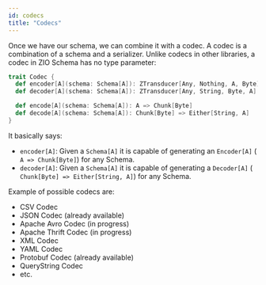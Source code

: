 ```yaml
---
id: codecs
title: "Codecs"
---
```


Once we have our schema, we can combine it with a codec. A codec is a combination of a schema and a serializer. Unlike codecs in other libraries, a codec in ZIO Schema has no type parameter:

```scala
trait Codec {
  def encoder[A](schema: Schema[A]): ZTransducer[Any, Nothing, A, Byte]
  def decoder[A](schema: Schema[A]): ZTransducer[Any, String, Byte, A]

  def encode[A](schema: Schema[A]): A => Chunk[Byte]
  def decode[A](schema: Schema[A]): Chunk[Byte] => Either[String, A]
}
```

It basically says:
- `encoder[A]`: Given a `Schema[A]` it is capable of generating an `Encoder[A]` ( `A => Chunk[Byte]`) for any Schema.
- `decoder[A]`: Given a `Schema[A]` it is capable of generating a `Decoder[A]` ( `Chunk[Byte] => Either[String, A]`) for any Schema.

Example of possible codecs are:

- CSV Codec
- JSON Codec (already available)
- Apache Avro Codec (in progress)
- Apache Thrift Codec (in progress)
- XML Codec
- YAML Codec
- Protobuf Codec (already available)
- QueryString Codec
- etc.
